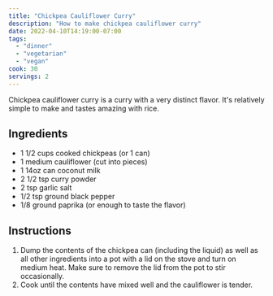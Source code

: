 ```yaml
---
title: "Chickpea Cauliflower Curry"
description: "How to make chickpea cauliflower curry"
date: 2022-04-10T14:19:00-07:00
tags:
  - "dinner"
  - "vegetarian"
  - "vegan"
cook: 30
servings: 2
---
```


Chickpea cauliflower curry is a curry with a very distinct flavor. It's relatively simple to make and tastes amazing with rice.

## Ingredients

* 1 1/2 cups cooked chickpeas (or 1 can)
* 1 medium cauliflower (cut into pieces)
* 1 14oz can coconut milk
* 2 1/2 tsp curry powder
* 2 tsp garlic salt
* 1/2 tsp ground black pepper
* 1/8 ground paprika (or enough to taste the flavor)

## Instructions

1. Dump the contents of the chickpea can (including the liquid) as well as all other ingredients into a pot with a lid on the stove and turn on medium heat. Make sure to remove the lid from the pot to stir occasionally.
2. Cook until the contents have mixed well and the cauliflower is tender.
